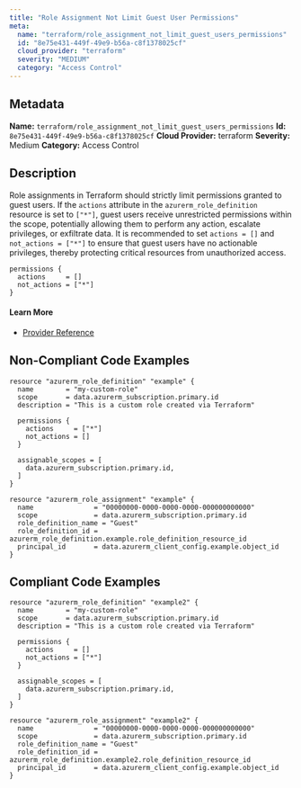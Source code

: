 ```yaml
---
title: "Role Assignment Not Limit Guest User Permissions"
meta:
  name: "terraform/role_assignment_not_limit_guest_users_permissions"
  id: "8e75e431-449f-49e9-b56a-c8f1378025cf"
  cloud_provider: "terraform"
  severity: "MEDIUM"
  category: "Access Control"
---
```

## Metadata
**Name:** `terraform/role_assignment_not_limit_guest_users_permissions`
**Id:** `8e75e431-449f-49e9-b56a-c8f1378025cf`
**Cloud Provider:** terraform
**Severity:** Medium
**Category:** Access Control
## Description
Role assignments in Terraform should strictly limit permissions granted to guest users. If the `actions` attribute in the `azurerm_role_definition` resource is set to `["*"]`, guest users receive unrestricted permissions within the scope, potentially allowing them to perform any action, escalate privileges, or exfiltrate data. It is recommended to set `actions = []` and `not_actions = ["*"]` to ensure that guest users have no actionable privileges, thereby protecting critical resources from unauthorized access.

```
permissions {
  actions     = []
  not_actions = ["*"]
}
```

#### Learn More

 - [Provider Reference](https://registry.terraform.io/providers/hashicorp/azurerm/latest/docs/resources/role_assignment)

## Non-Compliant Code Examples
```azure
resource "azurerm_role_definition" "example" {
  name        = "my-custom-role"
  scope       = data.azurerm_subscription.primary.id
  description = "This is a custom role created via Terraform"

  permissions {
    actions     = ["*"]
    not_actions = []
  }

  assignable_scopes = [
    data.azurerm_subscription.primary.id, 
  ]
}

resource "azurerm_role_assignment" "example" {
  name               = "00000000-0000-0000-0000-000000000000"
  scope              = data.azurerm_subscription.primary.id
  role_definition_name = "Guest"
  role_definition_id = azurerm_role_definition.example.role_definition_resource_id
  principal_id       = data.azurerm_client_config.example.object_id
}

```

## Compliant Code Examples
```azure
resource "azurerm_role_definition" "example2" {
  name        = "my-custom-role"
  scope       = data.azurerm_subscription.primary.id
  description = "This is a custom role created via Terraform"

  permissions {
    actions     = []
    not_actions = ["*"]
  }

  assignable_scopes = [
    data.azurerm_subscription.primary.id, 
  ]
}

resource "azurerm_role_assignment" "example2" {
  name               = "00000000-0000-0000-0000-000000000000"
  scope              = data.azurerm_subscription.primary.id
  role_definition_name = "Guest"
  role_definition_id = azurerm_role_definition.example2.role_definition_resource_id
  principal_id       = data.azurerm_client_config.example.object_id
}

```